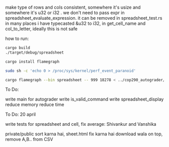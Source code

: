 make type of rows and cols consistent, somewhere it's usize and somewhere it's u32 or i32 .
we don't need to pass expr in spreadsheet_evaluate_expression. it can be removed
in spreadsheet_test.rs in many places i have typecasted &u32 to i32, in get_cell_name and col_to_letter, ideally this is not safe


how to run:

```bash
cargo build
./target/debug/spreadsheet
```

```bash
cargo install flamegraph

sudo sh -c 'echo 0 > /proc/sys/kernel/perf_event_paranoid'

cargo flamegraph --bin spreadsheet -- 999 18278 < ../cop290_autograder/hidden_tc2/chain/large_dep_chain.cmds

```

To Do:

write main for autograder
write is_valid_command
write spreadsheet_display
reduce memory
reduce time

To Do: 20 april

write tests for spreadsheet and cell, fix average: Shivankur and Vanshika

private/public sort karna hai, sheet.html fix karna hai
download wala on top, remove A,B.. from CSV